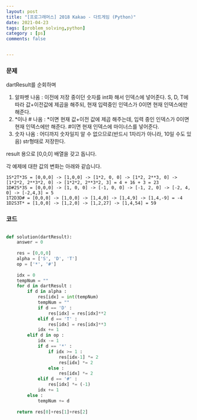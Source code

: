 ```yaml
---
layout: post
title: "[프로그래머스] 2018 Kakao - 다트게임 (Python)"
date: 2021-04-23
tags: [problem_solving,python]
category : [ps]
comments: false


---
```


### 문제

dartResult를 순회하며

1. 알파벳 나옴 : 이전에 저장 중이던 숫자를 int화 해서 인덱스에 넣어준다. S, D, T에 따라 값+이전값에 제곱을 해주되, 현재 입력중인 인덱스가 0이면 현재 인덱스에만 해준다.
2. *이나 # 나옴 : *이면 현재 값+이전 값에 제곱 해주는데, 입력 중인 인덱스가 0이면 현재 인덱스에만 해준다. #이면 현재 인덱스에 마이너스를 넣어준다.
3. 숫자 나옴 : 어디까지 숫자일지 알 수 없으므로(반드시 1자리가 아니라, 10일 수도 있음) str형태로 저장한다.

result 용으로 [0,0,0] 배열을 갖고 돕니다.

각 예제에 대한 값의 변화는 아래와 같습니다.

```
1S*2T*3S = [0,0,0] -> [1,0,0] -> [1*2, 0, 0] -> [1*2, 2**3, 0] -> [1*2*2, 2**3*2, 0] -> [1*2*2, 2**3*2, 3] = 4 + 16 + 3 = 23
1D#2S*3S = [0,0,0] -> [1, 0, 0] -> [-1, 0, 0] -> [-1, 2, 0] -> [-2, 4, 0] -> [-2,4,3] = 5
1T2D3D# = [0,0,0] -> [1,0,0] -> [1,4,0] -> [1,4,9] -> [1,4,-9] = -4
1D2S3T* = [1,0,0] -> [1,2,0] -> [1,2,27] -> [1,4,54] = 59
```



### 코드

```python

def solution(dartResult):
    answer = 0
    
    res = [0,0,0]
    alpha = ['S', 'D', 'T']
    op = ['*', '#']
    
    idx = 0
    tempNum = ""
    for d in dartResult :
        if d in alpha :
            res[idx] = int(tempNum)
            tempNum = ""
            if d == 'D' :
                res[idx] = res[idx]**2
            elif d == 'T' :
                res[idx] = res[idx]**3
            idx += 1
        elif d in op :
            idx -= 1
            if d == '*' :
                if idx >= 1 :
                    res[idx-1] *= 2
                    res[idx] *= 2
                else :
                    res[idx] *= 2
            elif d == '#' :
                res[idx] *= (-1)
            idx += 1
        else :
            tempNum += d
    
    return res[0]+res[1]+res[2]
```

